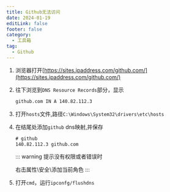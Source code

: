 ```yaml
---
title: Github无法访问
date: 2024-01-19
editLink: false
footer: false
category:
  - 工具箱
tag:
  - Github
---
```



1. 浏览器打开[https://sites.ipaddress.com/github.com/](https://sites.ipaddress.com/github.com/)

2. 往下浏览到`DNS Resource Records`部分，显示

    ```txt
    github.com IN A 140.82.112.3
    ```

3. 打开`hosts`文件,路径`C:\Windows\System32\drivers\etc\hosts`
4. 在结尾处添加`github` dns映射,并保存

    ```txt
    # github
    140.82.112.3 github.com
    ```

    ::: warning
    提示没有权限或者错误时

    右击属性\安全\添加当前角色
    :::

5. 打开`cmd`，运行`ipconfg/flushdns`
